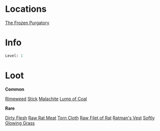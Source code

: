 <!-- TITLE: a sneaking ratman -->

# Locations
[The Frozen Purgatory](purgatory)

# Info

```perl
Level: 1
```


# Loot

**Common**

[Rimeweed](rimeweed)
[Stick](stick)
[Malachite](malachite)
[Lump of Coal](lump-of-coal)


**Rare**

[Dirty Flesh](dirty-flesh)
[Raw Rat Meat](raw-rat-meat)
[Torn Cloth](torn-cloth)
[Raw Filet of Rat](raw-filet-of-rat)
[Ratman's Vest](ratmans-vest)
[Softly Glowing Grass](softly-glowing-grass)